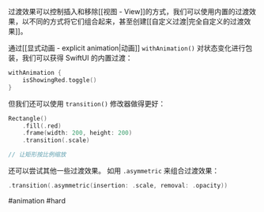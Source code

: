 过渡效果可以控制插入和移除[[视图 - View]]的方式，我们可以使用内置的过渡效果，以不同的方式将它们组合起来，甚至创建[[自定义过渡|完全自定义的过渡效果]]。

通过[[显式动画 - explicit animation|动画]] `withAnimation()` 对状态变化进行包装，我们可以获得 SwiftUI 的内置过渡：

```swift
withAnimation {
    isShowingRed.toggle()
}
```

但我们还可以使用 `transition()` 修改器做得更好：

```swift
Rectangle()
    .fill(.red)
    .frame(width: 200, height: 200)
    .transition(.scale)

// 让矩形按比例缩放
```

还可以尝试其他一些过渡效果。 如用 `.asymmetric` 来组合过渡效果：

```swift
.transition(.asymmetric(insertion: .scale, removal: .opacity))
```

#animation #hard 